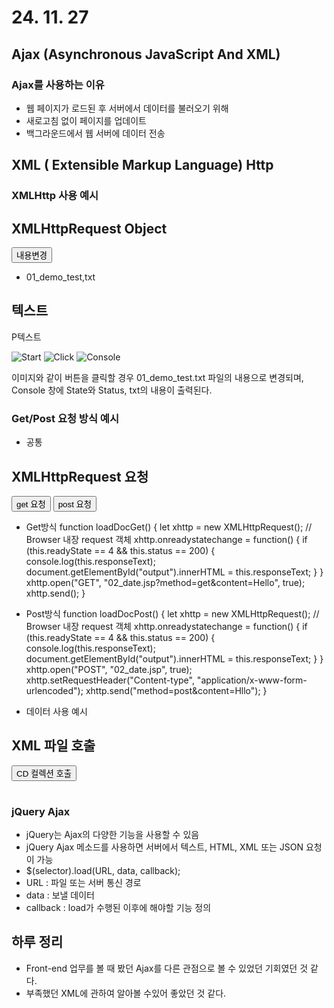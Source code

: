 # 24. 11. 27

## Ajax (Asynchronous JavaScript And XML)
		
### Ajax를 사용하는 이유
* 웹 페이지가 로드된 후 서버에서 데이터를 불러오기 위해
* 새로고침 없이 페이지를 업데이트
* 백그라운드에서 웹 서버에 데이터 전송

## XML ( Extensible Markup Language) Http

### XMLHttp 사용 예시

<div id="output">
	<h2>XMLHttpRequest Object</h2>
	<button onclick="loadDoc()">내용변경</button>
</div>
<script>
    function loadDoc() {
    	let xhttp = new XMLHttpRequest(); // Browser 내장 request 객체
    	xhttp.onreadystatechange = function() {
    		console.log(this.readyState);
    		console.log(this.status);
    		if(this.readyState == 4 && this.status == 200) {
    			console.log(this.responseText);
                document.getElementById("output").innerHTML = this.responseText;
    	    }
        }
        xhttp.open("GET", "01_demo_test.txt", true);
        // open(method, url, asnyc) : xhttp에 보낼 정보 세팅
	    // method : 요청 타입 GET or POST
	    // url : 파일 욫어 서버 위치
 	    // async : true(비동기) or false(동기)
        xhttp.send();
}
</script>

* 01_demo_test,txt
<h2>텍스트</h2>
<p id="p1">P텍스트</p>



![Start](https://github.com/user-attachments/assets/781708d1-1094-44c0-9063-4f3535c2f4fa)
![Click](https://github.com/user-attachments/assets/c1ed8b9c-93e9-49f2-9725-81ea5ec67451)
![Console](https://github.com/user-attachments/assets/f4ade339-3382-4681-b07a-c6f057bd0a03)

이미지와 같이 버튼을 클릭할 경우 01_demo_test.txt 파일의 내용으로 변경되며,
Console 창에 State와 Status, txt의 내용이 출력된다.

### Get/Post 요청 방식 예시

* 공통
<h2>XMLHttpRequest 요청</h2>
<button onclick="loadDocGet()">get 요청</button>
<button onclick="loadDocPost()">post 요청</button>
<p id="output"></p>

* Get방식
function loadDocGet() {
	let xhttp = new XMLHttpRequest(); // Browser 내장 request 객체
	xhttp.onreadystatechange = function() {
		if (this.readyState == 4 && this.status == 200) {
			console.log(this.responseText);
			document.getElementById("output").innerHTML = this.responseText;
		}
	}
	xhttp.open("GET", "02_date.jsp?method=get&content=Hello", true);
	xhttp.send();
}

* Post방식
function loadDocPost() {
	let xhttp = new XMLHttpRequest(); // Browser 내장 request 객체
	xhttp.onreadystatechange = function() {
		if (this.readyState == 4 && this.status == 200) {
			console.log(this.responseText);
			document.getElementById("output").innerHTML = this.responseText;
		}
	}
	xhttp.open("POST", "02_date.jsp", true);
	xhttp.setRequestHeader("Content-type", "application/x-www-form-urlencoded");
	xhttp.send("method=post&content=Hllo");
}

* 데이터 사용 예시

<h2>XML 파일 호출</h2>
<button onclick="loadDoc()">CD 컬렉션 호출</button>
<br>
<table id="output"></table>
<script>
	function loadDoc() {
		let xhttp = new XMLHttpRequest();
		xhttp.onreadystatechange = function() {
			if (this.readyState == 4 && this.status == 200) {
				console.log(this.responseXML);
				myFunction(this.responseXML)
			}
		}
		xhttp.open("GET", "03_cd_catalog.xml", true);
		xhttp.send();
	}

    function myFunction(xmlDoc) {
    	var table = "<tr><th>Artist</th><th>Title</th><th>Country</th></tr>";
    	var x = xmlDoc.getElementsByTagName("CD");
    	var i;
    	for (i = 0; i < x.length; i++) {
    		table += "<tr><td>"
    				+ x[i].getElementsByTagName("ARTIST")[0].childNodes[0].nodeValue
    				+ "</td>"
    				+ "<td>"
    				+ x[i].getElementsByTagName("TITLE")[0].childNodes[0].nodeValue
    				+ "</td>"
    				+ "<td>"
    				+ x[i].getElementsByTagName("COUNTRY")[0].childNodes[0].nodeValue
    				+ "</td></tr>";
        }
        
    	document.getElementById("output").innerHTML = table;
    }
</script>

### jQuery Ajax
* jQuery는 Ajax의 다양한 기능을 사용할 수 있음
* jQuery Ajax 메소드를 사용하면 서버에서 텍스트, HTML, XML 또는 JSON 요청이 가능
* $(selector).load(URL, data, callback);
* URL : 파일 또는 서버 통신 경로
* data : 보낼 데이터
* callback : load가 수행된 이후에 해야할 기능 정의


## 하루 정리
* Front-end 업무를 볼 때 봤던 Ajax를 다른 관점으로 볼 수 있었던 기회였던 것 같다.
* 부족했던 XML에 관하여 알아볼 수있어 좋았던 것 같다.
